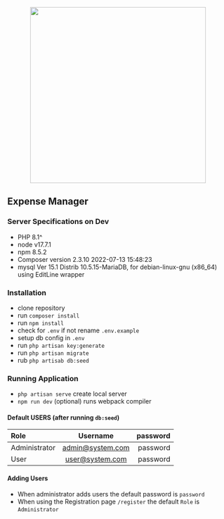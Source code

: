 <p align="center"><a href="https://laravel.com" target="_blank"><img src="https://raw.githubusercontent.com/laravel/art/master/logo-lockup/5%20SVG/2%20CMYK/1%20Full%20Color/laravel-logolockup-cmyk-red.svg" width="400"></a></p>



## Expense Manager

### Server Specifications on Dev
- PHP 8.1^
- node v17.7.1
- npm 8.5.2
- Composer version 2.3.10 2022-07-13 15:48:23
- mysql  Ver 15.1 Distrib 10.5.15-MariaDB, for debian-linux-gnu (x86_64) using  EditLine wrapper


### Installation

- clone repository
- run `composer install`
- run `npm install`
- check for `.env` if not rename `.env.example`
- setup db config in `.env`
- run `php artisan key:generate`
- run `php artisan migrate`
- rub `php artisab db:seed`

### Running Application

- `php artisan serve` create local server
- `npm run dev` (optional) runs webpack compiler 

#### Default USERS (after running `db:seed`)

| Role            |       Username       |   password   |
|:----------------|:--------------------:|-------------:|
| Administrator   |   admin@system.com   |   password   |
| User            |   user@system.com    |   password   |

#### Adding Users
- When administrator adds users the default password is `password`
- When using the Registration page `/register` the default `Role` is `Administrator`
